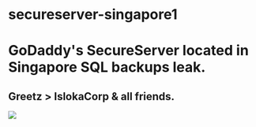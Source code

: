 # secureserver-singapore1
<h1>GoDaddy's SecureServer located in Singapore SQL backups leak.</h1>
<h2>Greetz > IslokaCorp & all friends.</h2>
<img align="center" src="https://cdn.discordapp.com/attachments/754345389863469146/776108925446783016/unknown.png">
